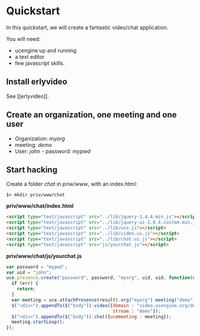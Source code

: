# Quickstart

In this quickstart, we will create a fantastic video/chat application.

You will need:

* ucengine up and running
* a text editor
* few javascript skills.

## Install erlyvideo

See [[erlyvideo]].

## Create an organization, one meeting and one user

* Organization: *myorg*
* meeting:  *demo*
* User: *john* - password: *mypwd*

## Start hacking

Create a folder *chat* in *priw/www*, with an index.html:

    $> mkdir priv/www/chat

**priv/www/chat/index.html**

```html
<script type="text/javascript" src="../lib/jquery-1.4.4.min.js"></script>
<script type="text/javascript" src="../lib/jquery-ui-1.8.4.custom.min.js"></script>
<script type="text/javascript" src="../lib/uce.js"></script>
<script type="text/javascript" src="../lib/video.ui.js"></script>
<script type="text/javascript" src="../lib/chat.ui.js"></script>
<script type="text/javascript" src="js/yourchat.js"></script>
```

**priv/www/chat/js/yourchat.js**

```javascript
var password = "mypwd";
var uid = "john";
uce.presence.create("password", password, "myorg", uid, uid, function(err, result, xhr) {
  if (err) {
    return;
  }
  var meeting = uce.attachPresence(result).org("myorg").meeting("demo");
  $("<div>").appendTo($("body")).video({domain : "video.ucengine.org/demo",
                                        stream : "demo"});
  $("<div>").appendTo($("body")).chat({ucemeeting : meeting});
  meeting.startLoop();
});
```
